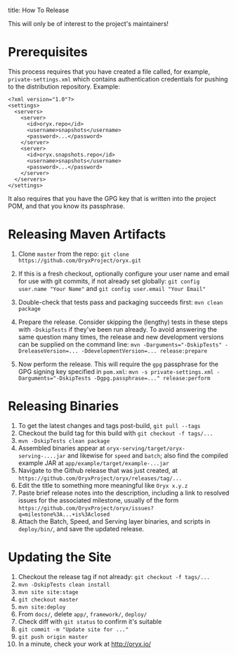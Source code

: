 title: How To Release
  
This will only be of interest to the project's maintainers!

# Prerequisites

This process requires that you have created a file called, for example, `private-settings.xml` which contains authentication credentials for pushing to the distribution repository. Example:

```
<?xml version="1.0"?>
<settings>
  <servers>
    <server>
      <id>oryx.repo</id>
      <username>snapshots</username>
      <password>...</password>
    </server>
    <server>
      <id>oryx.snapshots.repo</id>
      <username>snapshots</username>
      <password>...</password>
    </server>
  </servers>
</settings>
```

It also requires that you have the GPG key that is written into the project POM, and that you know its passphrase.

# Releasing Maven Artifacts

1. Clone `master` from the repo: `git clone https://github.com/OryxProject/oryx.git`

1. If this is a fresh checkout, optionally configure your user name and email for use with git commits, if not already set globally:
`git config user.name "Your Name"` and `git config user.email "Your Email"`

1. Double-check that tests pass and packaging succeeds first: `mvn clean package`

1. Prepare the release. Consider skipping the (lengthy) tests in these steps with `-DskipTests` if they've been run 
already. To avoid answering the same question many times, the release and new development versions can be 
supplied on the command line:
`mvn -Darguments="-DskipTests" -DreleaseVersion=... -DdevelopmentVersion=... release:prepare`

1. Now perform the release. This will require the `gpg` passphrase for the GPG signing key specified in `pom.xml`:
`mvn -s private-settings.xml -Darguments="-DskipTests -Dgpg.passphrase=..." release:perform`

# Releasing Binaries

1. To get the latest changes and tags post-build, `git pull --tags`
1. Checkout the build tag for this build with `git checkout -f tags/...`
1. `mvn -DskipTests clean package`
1. Assembled binaries appear at `oryx-serving/target/oryx-serving-....jar` and likewise for `speed` and `batch`; also find the compiled example JAR at `app/example/target/example-...jar`
1. Navigate to the Github release that was just created, at `https://github.com/OryxProject/oryx/releases/tag/...`
1. Edit the title to something more meaningful like `Oryx x.y.z`
1. Paste brief release notes into the description, including a link to resolved issues for the associated milestone, usually of the form `https://github.com/OryxProject/oryx/issues?q=milestone%3A...+is%3Aclosed`
1. Attach the Batch, Speed, and Serving layer binaries, and scripts in `deploy/bin/`, and save the updated release.

# Updating the Site

1. Checkout the release tag if not already: `git checkout -f tags/...`
1. `mvn -DskipTests clean install`
1. `mvn site site:stage`
1. `git checkout master`
1. `mvn site:deploy`
1. From `docs/`, delete `app/`, `framework/`, `deploy/`
1. Check diff with `git status` to confirm it's suitable
1. `git commit -m "Update site for ..."`
1. `git push origin master`
1. In a minute, check your work at http://oryx.io/
